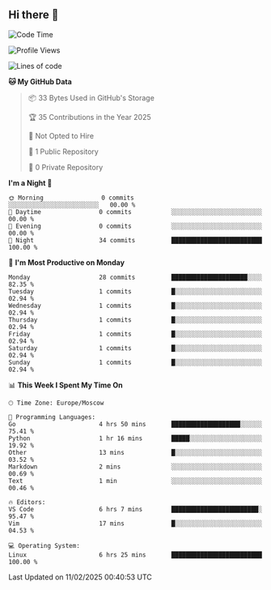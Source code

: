 ## Hi there 👋


<!--START_SECTION:waka-->
![Code Time](http://img.shields.io/badge/Code%20Time-305%20hrs%203%20mins-blue)

![Profile Views](http://img.shields.io/badge/Profile%20Views-0-blue)

![Lines of code](https://img.shields.io/badge/From%20Hello%20World%20I%27ve%20Written-0%20lines%20of%20code-blue)

**🐱 My GitHub Data** 

> 📦 33 Bytes Used in GitHub's Storage 
 > 
> 🏆 35 Contributions in the Year 2025
 > 
> 🚫 Not Opted to Hire
 > 
> 📜 1 Public Repository 
 > 
> 🔑 0 Private Repository 
 > 
**I'm a Night 🦉** 

```text
🌞 Morning                0 commits           ░░░░░░░░░░░░░░░░░░░░░░░░░   00.00 % 
🌆 Daytime                0 commits           ░░░░░░░░░░░░░░░░░░░░░░░░░   00.00 % 
🌃 Evening                0 commits           ░░░░░░░░░░░░░░░░░░░░░░░░░   00.00 % 
🌙 Night                  34 commits          █████████████████████████   100.00 % 
```
📅 **I'm Most Productive on Monday** 

```text
Monday                   28 commits          █████████████████████░░░░   82.35 % 
Tuesday                  1 commits           █░░░░░░░░░░░░░░░░░░░░░░░░   02.94 % 
Wednesday                1 commits           █░░░░░░░░░░░░░░░░░░░░░░░░   02.94 % 
Thursday                 1 commits           █░░░░░░░░░░░░░░░░░░░░░░░░   02.94 % 
Friday                   1 commits           █░░░░░░░░░░░░░░░░░░░░░░░░   02.94 % 
Saturday                 1 commits           █░░░░░░░░░░░░░░░░░░░░░░░░   02.94 % 
Sunday                   1 commits           █░░░░░░░░░░░░░░░░░░░░░░░░   02.94 % 
```


📊 **This Week I Spent My Time On** 

```text
🕑︎ Time Zone: Europe/Moscow

💬 Programming Languages: 
Go                       4 hrs 50 mins       ███████████████████░░░░░░   75.41 % 
Python                   1 hr 16 mins        █████░░░░░░░░░░░░░░░░░░░░   19.92 % 
Other                    13 mins             █░░░░░░░░░░░░░░░░░░░░░░░░   03.52 % 
Markdown                 2 mins              ░░░░░░░░░░░░░░░░░░░░░░░░░   00.69 % 
Text                     1 min               ░░░░░░░░░░░░░░░░░░░░░░░░░   00.46 % 

🔥 Editors: 
VS Code                  6 hrs 7 mins        ████████████████████████░   95.47 % 
Vim                      17 mins             █░░░░░░░░░░░░░░░░░░░░░░░░   04.53 % 

💻 Operating System: 
Linux                    6 hrs 25 mins       █████████████████████████   100.00 % 
```


 Last Updated on 11/02/2025 00:40:53 UTC
<!--END_SECTION:waka-->

